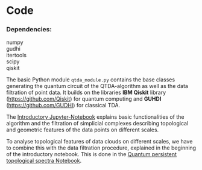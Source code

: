 # Code

### Dependencies:
numpy  
gudhi  
itertools  
scipy  
qiskit  

The basic Python module `qtda_module.py` contains the base classes generating the quantum circuit of the QTDA-algorithm as well as the data filtration of point data. It builds on the libraries **IBM Qiskit** library (https://github.com/Qiskit) for quantum computing and **GUHDI** (https://github.com/GUDHI) for classical TDA.

The [Introductory Jupyter-Notebook](https://github.com/KathrinKoenig/QuantumTopologicalDataAnalysis/blob/main/Code/Introductory_notebook.ipynb) explains basic functionalities of the algorithm and the filtration of simplicial complexes describing topological and geometric features of the data points on different scales.

To analyse topological features of data clouds on different scales, we have to combine this with the data filtration procedure, explained in the beginning of the introductory notebook. This is done in the [Quantum persistent topological spectra Notebook](https://github.com/KathrinKoenig/QuantumTopologicalDataAnalysis/blob/main/Code/quantum_persistent_top_spectra.ipynb).
